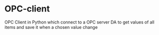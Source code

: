 OPC-client
==========

OPC Client in Python which connect to a OPC server DA
to get values of all items and save it when a chosen value change

